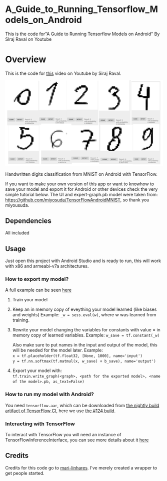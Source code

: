 # A_Guide_to_Running_Tensorflow_Models_on_Android
This is the code for"A Guide to Running Tensorflow Models on Android" By SIraj Raval on Youtube

# Overview

This is the code for [this](https://youtu.be/kFWKdLOxykE) video on Youtube by Siraj Raval. 

![Image](images/demo.png)

Handwritten digits classification from MNIST on Android with TensorFlow.  

If you want to make your own version of this app or want to knowhow to save your model and export it for Android or other devices check the very simple tutorial below.  The UI and expert-graph.pb model were taken from: https://github.com/miyosuda/TensorFlowAndroidMNIST, so thank you miyousuda.  

## Dependencies

All included

## Usage

Just open this project with Android Studio and is ready to run, this will work
with x86 and armeabi-v7a architectures.

### How to export my model?

A full example can be seen [here](https://github.com/mari-linhares/mnist-android-tensorflow/blob/master/tensorflow_model/convnet.py)

1. Train your model
2. Keep an in memory copy of eveything your model learned (like biases and weights)
   Example: `_w = sess.eval(w)`, where w was learned from training.
3. Rewrite your model changing the variables for constants with value = in memory copy of learned variables.
   Example: `w_save = tf.constant(_w)`  

   Also make sure to put names in the input and output of the model, this will be needed for the model later.
   Example:  
   `x = tf.placeholder(tf.float32, [None, 1000], name='input')`  
   `y = tf.nn.softmax(tf.matmul(x, w_save) + b_save), name='output')`  
4. Export your model with:  
   `tf.train.write_graph(<graph>, <path for the exported model>, <name of the model>.pb, as_text=False)`

### How to run my model with Android?

You need `tensorflow.aar`, which can be downloaded from [the nightly build artifact of TensorFlow CI](http://ci.tensorflow.org/view/Nightly/job/nightly-android/), here we use [the #124 build](http://ci.tensorflow.org/view/Nightly/job/nightly-android/124/artifact/).

### Interacting with TensorFlow

To interact with TensorFlow you will need an instance of TensorFlowInferenceInterface, you can see more details about it [here](https://github.com/mari-linhares/mnist-android-tensorflow/blob/master/MnistAndroid/app/src/main/java/mariannelinhares/mnistandroid/Classifier.java)

## Credits

Credits for this code go to [mari-linhares](https://github.com/mari-linhares/mnist-android-tensorflow). I've merely created a wrapper to get people started. 
